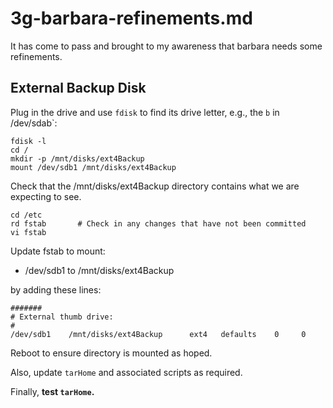
# 3g-barbara-refinements.md

It has come to pass and brought to my awareness that barbara needs some refinements.

## External Backup Disk

Plug in the drive and use `fdisk` to find its drive letter, e.g., the `b` in /dev/sdab`:

```
fdisk -l
cd /
mkdir -p /mnt/disks/ext4Backup
mount /dev/sdb1 /mnt/disks/ext4Backup
```

Check that the /mnt/disks/ext4Backup directory contains what we are expecting to see.

```
cd /etc
rd fstab       # Check in any changes that have not been committed
vi fstab
```

Update fstab to mount:

- /dev/sdb1 to /mnt/disks/ext4Backup

by adding these lines:

```
#######
# External thumb drive:
#
/dev/sdb1    /mnt/disks/ext4Backup      ext4   defaults    0     0
```

Reboot to ensure directory is mounted as hoped.

Also, update `tarHome` and associated scripts as required.

Finally, **test `tarHome`.**

